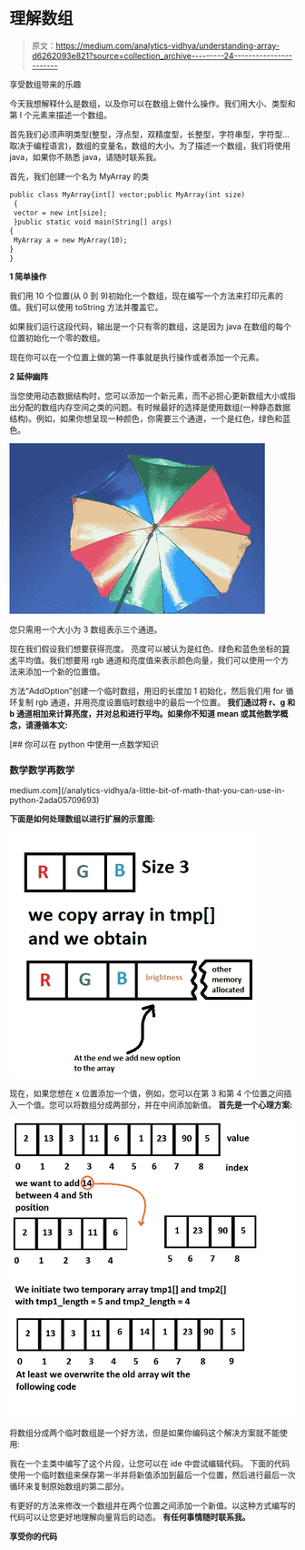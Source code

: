 # 理解数组

> 原文：<https://medium.com/analytics-vidhya/understanding-array-d6262093e821?source=collection_archive---------24----------------------->

享受数组带来的乐趣

今天我想解释什么是数组，以及你可以在数组上做什么操作。我们用大小、类型和第 I 个元素来描述一个数组。

首先我们必须声明类型(整型，浮点型，双精度型，长整型，字符串型，字符型…取决于编程语言)，数组的变量名，数组的大小。为了描述一个数组，我们将使用 java，如果你不熟悉 java，请随时联系我。

首先，我们创建一个名为 MyArray 的类

```
public class MyArray{int[] vector;public MyArray(int size)
 {
 vector = new int[size];
 }public static void main(String[] args)
{
 MyArray a = new MyArray(10);
}
}
```

**1 简单操作**

我们用 10 个位置(从 0 到 9)初始化一个数组，现在编写一个方法来打印元素的值。我们可以使用 toString 方法并覆盖它。

如果我们运行这段代码，输出是一个只有零的数组，这是因为 java 在数组的每个位置初始化一个零的数组。

现在你可以在一个位置上做的第一件事就是执行操作或者添加一个元素。

**2 延伸幽阵**

当您使用动态数据结构时，您可以添加一个新元素，而不必担心更新数组大小或指出分配的数组内存空间之类的问题。有时候最好的选择是使用数组(一种静态数据结构)。例如，如果你想呈现一种颜色，你需要三个通道，一个是红色，绿色和蓝色。

![](img/48eb50127a518dc7778c240091eff711.png)

您只需用一个大小为 3 数组表示三个通道。

现在我们假设我们想要获得亮度。
亮度可以被认为是红色、绿色和蓝色坐标的[算术](https://en.wikipedia.org/wiki/Arithmetic_mean)平均值。我们想要用 rgb 通道和亮度值来表示颜色向量，我们可以使用一个方法来添加一个新的位置值。

方法“AddOption”创建一个临时数组，用旧的长度加 1 初始化，然后我们用 for 循环复制 rgb 通道，并用亮度设置临时数组中的最后一个位置。
**我们通过将 r、g 和 b 通道相加来计算亮度，并对总和进行平均。如果你不知道 mean 或其他数学概念，请遵循本文:**

[](/analytics-vidhya/a-little-bit-of-math-that-you-can-use-in-python-2ada05709693) [## 你可以在 python 中使用一点数学知识

### 数学数学再数学

medium.com](/analytics-vidhya/a-little-bit-of-math-that-you-can-use-in-python-2ada05709693) 

**下面是如何处理数组以进行扩展的示意图:**

![](img/7e426b5abc5647b5636cc30947dd66e3.png)

现在，如果您想在 x 位置添加一个值，例如，您可以在第 3 和第 4 个位置之间插入一个值。您可以将数组分成两部分，并在中间添加新值。
**首先是一个心理方案:**

![](img/d4f54c3df5b73c7a8c2688bd8590c333.png)

将数组分成两个临时数组是一个好方法，但是如果你编码这个解决方案就不能使用:

我在一个主类中编写了这个片段，让您可以在 ide 中尝试编辑代码。
下面的代码使用一个临时数组来保存第一半并将新值添加到最后一个位置，然后进行最后一次循环来复制原始数组的第二部分。

有更好的方法来修改一个数组并在两个位置之间添加一个新值。以这种方式编写的代码可以让您更好地理解向量背后的动态。
**有任何事情随时联系我。**

**享受你的代码**